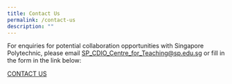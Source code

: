 ```yaml
---
title: Contact Us
permalink: /contact-us
description: ""
---
```

For enquiries for potential collaboration opportunities with Singapore Polytechnic, please email [SP_CDIO_Centre_for_Teaching@sp.edu.sg](mailto:SP_CDIO_Centre_for_Teaching@sp.edu.sg) or fill in the form in the link below:

[CONTACT US](https://www.form.gov.sg/#!/621d82477ef19c001210bd7a)